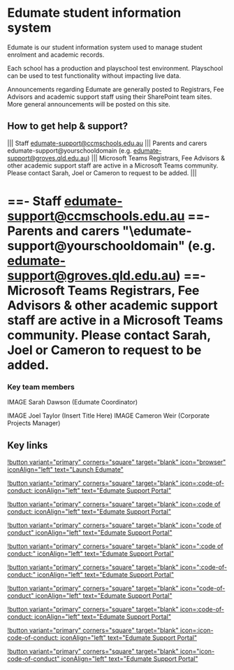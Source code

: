 # Edumate student information system
Edumate is our student information system used to manage student enrolment and academic records.

Each school has a production and playschool test environment. Playschool can be used to test functionality without impacting live data.

Announcements regarding Edumate are generally posted to Registrars, Fee Advisors and academic support staff using their SharePoint team sites. More general announcements will be posted on this site.

## How to get help & support?
||| Staff
edumate-support@ccmschools.edu.au
||| Parents and carers
edumate-support@yourschooldomain
(e.g. edumate-support@groves.qld.edu.au)
||| Microsoft Teams
Registrars, Fee Advisors & other academic support staff are active in a Microsoft Teams community. Please contact Sarah, Joel or Cameron to request to be added.
|||

==- Staff
edumate-support@ccmschools.edu.au
==- Parents and carers
"\edumate-support@yourschooldomain"
(e.g. edumate-support@groves.qld.edu.au)
==- Microsoft Teams
Registrars, Fee Advisors & other academic support staff are active in a Microsoft Teams community. Please contact Sarah, Joel or Cameron to request to be added.
===


### Key team members
IMAGE Sarah Dawson (Edumate Coordinator)

IMAGE Joel Taylor (Insert Title Here)
IMAGE Cameron Weir (Corporate Projects Manager)

## Key links
[!button variant="primary" corners="square" target="blank" icon="browser" iconAlign="left" text="Launch Edumate"](https://staff.ccmschools.app/)

[!button variant="primary" corners="square" target="blank" icon=:code-of-conduct: iconAlign="left" text="Edumate Support Portal"](https://support.edumate.app/)

[!button variant="primary" corners="square" target="blank" icon=:code of conduct: iconAlign="left" text="Edumate Support Portal"](https://support.edumate.app/)

[!button variant="primary" corners="square" target="blank" icon="code of conduct" iconAlign="left" text="Edumate Support Portal"](https://support.edumate.app/)

[!button variant="primary" corners="square" target="blank" icon=":code of conduct:" iconAlign="left" text="Edumate Support Portal"](https://support.edumate.app/)

[!button variant="primary" corners="square" target="blank" icon=":code-of-conduct:" iconAlign="left" text="Edumate Support Portal"](https://support.edumate.app/)

[!button variant="primary" corners="square" target="blank" icon="code-of-conduct" iconAlign="left" text="Edumate Support Portal"](https://support.edumate.app/)

[!button variant="primary" corners="square" target="blank" icon=:code-of-conduct: iconAlign="left" text="Edumate Support Portal"](https://support.edumate.app/)

[!button variant="primary" corners="square" target="blank" icon=:icon-code-of-conduct: iconAlign="left" text="Edumate Support Portal"](https://support.edumate.app/)

[!button variant="primary" corners="square" target="blank" icon="icon-code-of-conduct" iconAlign="left" text="Edumate Support Portal"](https://support.edumate.app/)